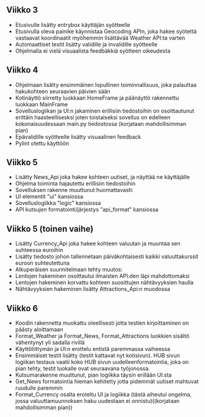 ## Viikko 3

- Etusivulle lisätty entrybox käyttäjän syötteelle
- Etusivulla oleva painike käynnistaa Geocoding APIn, joka hakee syötettä vastaavat koordinaatit myöhemmin lisättävää Weather API:ta varten
- Automaattiset testit lisätty validille ja invalidille syötteelle
- Ohjelmalla ei vielä visuaalista feedbäkkiä syötteen oikeudesta

## Viikko 4

- Ohjelmaan lisätty ensimmäinen lopullinen toiminnallisuus, joka palauttaa hakukohteen seuraavien päivien sään
- Kotinäyttö siirretty luokkaan HomeFrame ja päänäyttö rakennettu luokkaan MainFrame
- Sovelluslogiikan ja UI:n jakaminen erillisiin tiedostoihin on osoittautunut erittäin haasteellisesksi joten toistaiseksi sovellus on edelleen kokonaisuudessaan main.py tiedostossa (korjataan mahdollisimman pian)
- Epävalidille syötteelle lisätty visuaalinen feedback
- Pylint otettu käyttöön

## Viikko 5

- Lisätty News_Api joka hakee kohteen uutiset, ja näyttää ne käyttäjälle
- Ohjelma toiminta hajautettu erillisiin tiedostoihin
- Sovelluksen rakenne muuttunut huomattavasti:
- UI elementit "ui" kansiossa
- Sovelluslogiikka "logic" kansiossa
- API kutsujen formatointi/järjestys "api_format" kansiossa

## Viikko 5 (toinen vaihe)

- Lisätty Currency_Api joka hakee kohteen valuutan ja muuntaa sen suhteessa euroihin
- Lisätty tiedosto johon tallennetaan päiväkohtaisesti kaikki valuuttakurssit euroon suhteutettuna
- Alkuperäisen suunnitelmaan tehty muutos:
- Lentojen hakeminen osoittautui ilmaisten API:den läpi mahdottomaksi
- Lentojen hakeminen korvattu kohteen suosittujen nähtävyyksien haulla
- Nähtävyyksien hakeminen lisätty Attractions_Api:n muodossa 

## Viikko 6

- Koodin rakennetta muokattu oleellisesti jotta testien kirjoittaminen on päästy aloittamaan
- Format_Weather ja Format_News, Format_Attractions luokkien sisältö vähentynyt yli sadalla rivillä
- Käyttöliittymän ja UI:n erottelu entistä paremmassa vaiheessa
- Ensimmäiset testit lisätty (testit kattavat nyt kotisivun). HUB sivun logiikan testaus vaatii koko HUB sivun uudelleenformatointia, joka on pian tehty, testit luokalle ovat seuraavana työjonossa.
- Kutsumarakenne muuttunut, pian logiikka täysin erillään UI:sta
- Get_News formatointia hieman kehitetty jotta pidemmät uutiset mahtuvat ruudulle paremmin
- Format_Currency osalta eroteltu UI ja logiikka (tästä aiheutui ongelma, jossa valuuttamuunnoksen haku uudestaan ei onnistu)((korjataan mahdollisimman pian))
